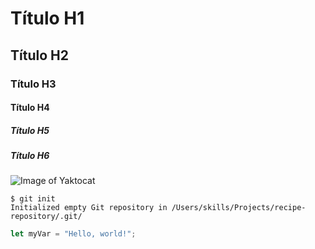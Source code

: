 # Título H1
## Título H2
### Título H3
#### Título H4
##### Título H5
##### Título H6

![Image of Yaktocat](https://octodex.github.com/images/yaktocat.png)

```
$ git init
Initialized empty Git repository in /Users/skills/Projects/recipe-repository/.git/
```

``` javascript
let myVar = "Hello, world!";
```
